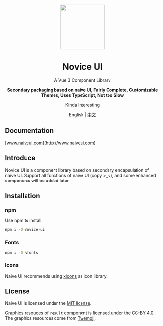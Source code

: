 <p align="center">
  <img width="144px" src="https://naiveui.oss-cn-hongkong.aliyuncs.com/naivelogo.svg" />
</p>

<h1 align="center">Novice UI</h1>
<p align="center">A Vue 3 Component Library</p>
<p align="center"><b>Secondary packaging based on naive UI, Fairly Complete, Customizable Themes, Uses TypeScript, Not too Slow</b></p>
<p align="center">Kinda Interesting</p>

<p align="center">English | <a href="README.zh-CN.md">中文</a></p>

## Documentation

[www.naiveui.com](http://www.naiveui.com)

## Introduce

Novice UI is a component library based on secondary encapsulation of naive UI. Support all functions of naive UI (copy >_<), and some enhanced components will be added later

## Installation

### npm

Use npm to install.

```bash
npm i -D novice-ui
```

### Fonts

```bash
npm i -D vfonts
```

### Icons

Naive UI recommends using [xicons](https://www.xicons.org) as icon library.

## License

Naive UI is licensed under the [MIT license](https://opensource.org/licenses/MIT).

Graphics resouces of `result` component is licensed under the [CC-BY 4.0](https://creativecommons.org/licenses/by/4.0/). The graphics resources come from [Twemoji](https://github.com/twitter/twemoji).

